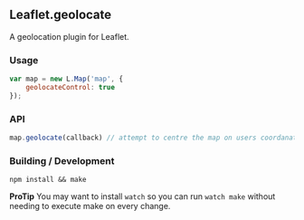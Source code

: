 ## Leaflet.geolocate
A geolocation plugin for Leaflet.

### Usage

``` js
var map = new L.Map('map', {
    geolocateControl: true
});
```

### API

``` js
map.geolocate(callback) // attempt to centre the map on users coordanates and then call the callback
```

### Building / Development

    npm install && make

__ProTip__ You may want to install `watch` so you can run `watch make`
without needing to execute make on every change.
